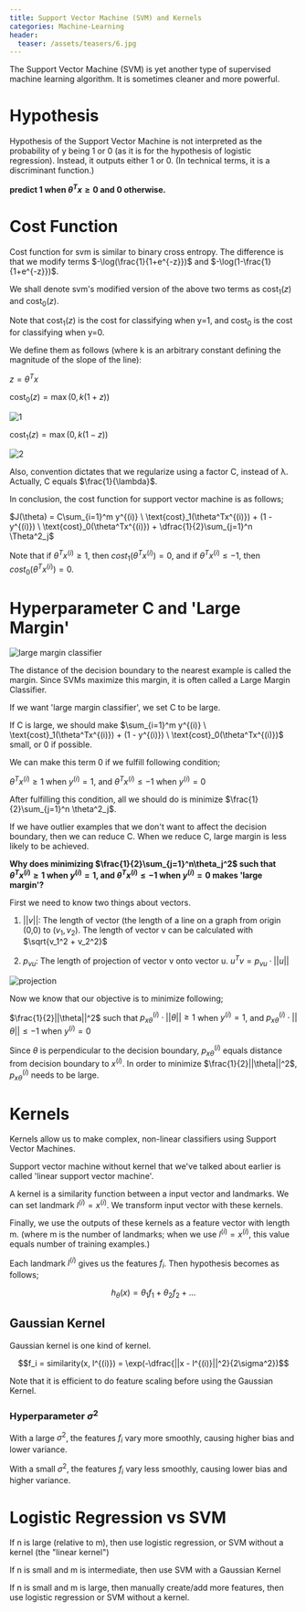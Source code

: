 ```yaml
---
title: Support Vector Machine (SVM) and Kernels
categories: Machine-Learning
header:
  teaser: /assets/teasers/6.jpg
---
```


The Support Vector Machine (SVM) is yet another type of supervised machine learning algorithm. It is sometimes cleaner and more powerful.

# Hypothesis

Hypothesis of the Support Vector Machine is not interpreted as the probability of y being 1 or 0 (as it is for the hypothesis of logistic regression). Instead, it outputs either 1 or 0. (In technical terms, it is a discriminant function.)

**predict 1 when $\theta^Tx\geq0$ and 0 otherwise.**
​
# Cost Function

Cost function for svm is similar to binary cross entropy. The difference is that we modify terms $-\log(\frac{1}{1+e^{-z}})$ and $-\log(1-\frac{1}{1+e^{-z}})$.

We shall denote svm's modified version of the above two terms as $\text{cost}_1(z)$ and $\text{cost}_0(z)$.

Note that $\text{cost}_1(z)$ is the cost for classifying when y=1, and $\text{cost}_0$ is the cost for classifying when y=0.

We define them as follows (where k is an arbitrary constant defining the magnitude of the slope of the line):

$z = \theta^Tx$

$\text{cost}_0(z) = \max(0, k(1+z))$

![1](https://lh3.googleusercontent.com/Ch8d8gIoTjMHX6hV9Cm9IvsrogRxgRwWeJ4hKIFqFNHgYcYCDFSEANeaLHaqSfP2-gKB-bdxY9VXmYeJg4Ab1fm5MeqzIXZx8TgQrlmQIK5sKhjUpUk-bFfVfMemazrs-EGcNTdx_g=w2400)

$\text{cost}_1(z) = \max(0, k(1-z))$

![2](https://lh3.googleusercontent.com/SmGD_Xaidk8AtfBvvlOVydVXMpxndOgNliLNDjG1PGFlmopTfg9pP6rGZTPR0aDSNqzJWUFcEr5LrGmwHjiwYCpm9dDgpS1z1CxpQx27VmH5MoymEo4OQT_JA-hbATzXnrQlrqQJUg=w2400)

Also, convention dictates that we regularize using a factor C, instead of λ. Actually, C equals $\frac{1}{\lambda}$.

In conclusion, the cost function for support vector machine is as follows;

$J(\theta) = C\sum_{i=1}^m y^{(i)} \ \text{cost}_1(\theta^Tx^{(i)}) + (1 - y^{(i)}) \ \text{cost}_0(\theta^Tx^{(i)}) + \dfrac{1}{2}\sum_{j=1}^n \Theta^2_j$

Note that if $\theta^Tx^{(i)}\geq1$, then $cost_1(\theta^Tx^{(i)})=0$, and if $\theta^Tx^{(i)}\leq-1$, then $cost_0(\theta^Tx^{(i)})=0$.

# Hyperparameter C and 'Large Margin'

![large margin classifier](https://lh3.googleusercontent.com/3cSXQSfJnvBKD1Q6Z0gvxuxmaz9LryTA_Ze1ICQrMlyIozPXhCvIH98usPvppt2MA77pUAFfT2hBnG-_IVuRw8DDXUzVD-tGzrIidUFTBJS8gk5aGpmXEdLgwK3RACN6eqE1dDTcLg=w2400)

The distance of the decision boundary to the nearest example is called the margin. Since SVMs maximize this margin, it is often called a Large Margin Classifier.

If we want 'large margin classifier', we set C to be large.

If C is large, we should make $\sum_{i=1}^m y^{(i)} \ \text{cost}_1(\theta^Tx^{(i)}) + (1 - y^{(i)}) \ \text{cost}_0(\theta^Tx^{(i)})$ small, or 0 if possible.

We can make this term 0 if we fulfill following condition;

$\theta^Tx^{(i)}\geq1$ when $y^{(i)}=1$, and $\theta^Tx^{(i)}\leq-1$ when $y^{(i)}=0$

After fulfilling this condition, all we should do is minimize $\frac{1}{2}\sum_{j=1}^n \theta^2_j$.

If we have outlier examples that we don't want to affect the decision boundary, then we can reduce C. When we reduce C, large margin is less likely to be achieved.

**Why does minimizing $\frac{1}{2}\sum_{j=1}^n\theta_j^2$ such that $\theta^Tx^{(i)}\geq1$ when $y^{(i)}=1$, and $\theta^Tx^{(i)}\leq-1$ when $y^{(i)}=0$ makes 'large margin'?**

First we need to know two things about vectors.

1. $||v||$: The length of vector (the length of a line on a graph from origin (0,0) to $(v_1,v_2)$. The length of vector v can be calculated with $\sqrt{v_1^2 + v_2^2}$

2. $p_{vu}$: The length of projection of vector v onto vector u. $u^Tv= p_{vu} \cdot ||u||$

![projection](https://lh3.googleusercontent.com/lxBZCvlhxzL-JXEEwEN70TnSCwQ98EGuTld2-iASen9fGcKsJKh6wlNKwataMOKRE1TYN-QU-RVO1v8c4O3uvMDdpkxWdryykUO4drsj8_mY9FPQsD0Hy5WmtJaM5xPWRxXZPk2SYA=w2400)

Now we know that our objective is to minimize following;

$\frac{1}{2}||\theta||^2$ such that $p_{x\theta}^{(i)}\cdot||\theta||\geq1$ when $y^{(i)}=1$, and $p_{x\theta}^{(i)}\cdot||\theta||\leq-1$ when $y^{(i)}=0$

Since $\theta$ is perpendicular to the decision boundary, $p_{x\theta}^{(i)}$ equals distance from decision boundary to $x^{(i)}$. In order to minimize $\frac{1}{2}||\theta||^2$, $p_{x\theta}^{(i)}$ needs to be large.

# Kernels

Kernels allow us to make complex, non-linear classifiers using Support Vector Machines.

Support vector machine without kernel that we've talked about earlier is called 'linear support vector machine'.

A kernel is a similarity function between a input vector and landmarks. We can set landmark $l^{(i)}=x^{(i)}$. We transform input vector with these kernels.

Finally, we use the outputs of these kernels as a feature vector with length m. (where m is the number of landmarks; when we use $l^{(i)}=x^{(i)}$, this value equals number of training examples.)

Each landmark $l^{(i)}$ gives us the features $f_i$. Then hypothesis becomes as follows;

$$ h_\theta(x)=\theta_1f_1+\theta_2f_2+... $$

## Gaussian Kernel

Gaussian kernel is one kind of kernel.

$$f_i = similarity(x, l^{(i)}) = \exp(-\dfrac{||x - l^{(i)}||^2}{2\sigma^2})$$

Note that it is efficient to do feature scaling before using the Gaussian Kernel.

### Hyperparameter $\sigma^2$

With a large $\sigma^2$, the features $f_i$ vary more smoothly, causing higher bias and lower variance.

With a small $\sigma^2$, the features $f_i$ vary less smoothly, causing lower bias and higher variance.

# Logistic Regression vs SVM

If n is large (relative to m), then use logistic regression, or SVM without a kernel (the "linear kernel")

If n is small and m is intermediate, then use SVM with a Gaussian Kernel

If n is small and m is large, then manually create/add more features, then use logistic regression or SVM without a kernel.
